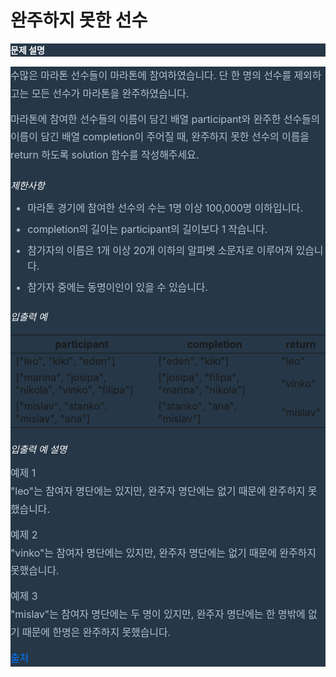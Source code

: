 # 완주하지 못한 선수

<html>
<body>
<!--StartFragment--><h6 class="guide-section-title" style="box-sizing: border-box; margin-top: 0px; margin-bottom: 1rem; font-weight: 700; line-height: 1.5; font-size: 14px; font-family: Inter, NotoSansKR, &quot;Helvetica Neue&quot;, Helvetica, Arial, &quot;맑은 고딕&quot;, &quot;malgun gothic&quot;, 돋움, Dotum, sans-serif, &quot;Apple Color Emoji&quot;, &quot;Noto Color Emoji&quot;; color: white; -webkit-font-smoothing: antialiased; font-style: normal; font-variant-ligatures: normal; font-variant-caps: normal; letter-spacing: normal; orphans: 2; text-align: left; text-indent: 0px; text-transform: none; white-space: normal; widows: 2; word-spacing: 0px; -webkit-text-stroke-width: 0px; background-color: rgb(38, 55, 71); text-decoration-thickness: initial; text-decoration-style: initial; text-decoration-color: initial;">문제 설명</h6><div class="markdown solarized-dark" style="box-sizing: border-box; background-color: rgb(38, 55, 71); word-break: normal; overflow-wrap: break-word; color: rgb(178, 192, 204); font-family: Inter, NotoSansKR, &quot;Helvetica Neue&quot;, Helvetica, Arial, &quot;맑은 고딕&quot;, &quot;malgun gothic&quot;, 돋움, Dotum, sans-serif, &quot;Apple Color Emoji&quot;, &quot;Noto Color Emoji&quot;; font-size: 16px; font-style: normal; font-variant-ligatures: normal; font-variant-caps: normal; font-weight: 400; letter-spacing: normal; orphans: 2; text-align: left; text-indent: 0px; text-transform: none; white-space: normal; widows: 2; word-spacing: 0px; -webkit-text-stroke-width: 0px; text-decoration-thickness: initial; text-decoration-style: initial; text-decoration-color: initial;"><p style="box-sizing: border-box; margin: 0px; font-family: Inter, NotoSansKR, &quot;Helvetica Neue&quot;, Helvetica, Arial, &quot;맑은 고딕&quot;, &quot;malgun gothic&quot;, 돋움, Dotum, sans-serif, &quot;Apple Color Emoji&quot;, &quot;Noto Color Emoji&quot;; font-weight: 400; letter-spacing: -0.1px; line-height: 1.8; overflow-wrap: break-word;">수많은 마라톤 선수들이 마라톤에 참여하였습니다. 단 한 명의 선수를 제외하고는 모든 선수가 마라톤을 완주하였습니다.</p><p style="box-sizing: border-box; margin: 0.75rem 0px 0px; font-family: Inter, NotoSansKR, &quot;Helvetica Neue&quot;, Helvetica, Arial, &quot;맑은 고딕&quot;, &quot;malgun gothic&quot;, 돋움, Dotum, sans-serif, &quot;Apple Color Emoji&quot;, &quot;Noto Color Emoji&quot;; font-weight: 400; letter-spacing: -0.1px; line-height: 1.8; overflow-wrap: break-word;">마라톤에 참여한 선수들의 이름이 담긴 배열 participant와 완주한 선수들의 이름이 담긴 배열 completion이 주어질 때, 완주하지 못한 선수의 이름을 return 하도록 solution 함수를 작성해주세요.</p><h5 style="box-sizing: border-box; margin: 1.5rem 0px 0px; font-weight: 400; line-height: 1.5; font-size: 15px; font-family: Inter, NotoSansKR, &quot;Helvetica Neue&quot;, Helvetica, Arial, &quot;맑은 고딕&quot;, &quot;malgun gothic&quot;, 돋움, Dotum, sans-serif, &quot;Apple Color Emoji&quot;, &quot;Noto Color Emoji&quot;; color: white; letter-spacing: -0.009em;">제한사항</h5><ul style="box-sizing: border-box; margin: 0.75rem 0px 0px;"><li style="box-sizing: border-box; font-size: 16px; letter-spacing: -0.009em; line-height: 1.6;">마라톤 경기에 참여한 선수의 수는 1명 이상 100,000명 이하입니다.</li><li style="box-sizing: border-box; font-size: 16px; letter-spacing: -0.009em; line-height: 1.6; margin-top: 0.5rem;">completion의 길이는 participant의 길이보다 1 작습니다.</li><li style="box-sizing: border-box; font-size: 16px; letter-spacing: -0.009em; line-height: 1.6; margin-top: 0.5rem;">참가자의 이름은 1개 이상 20개 이하의 알파벳 소문자로 이루어져 있습니다.</li><li style="box-sizing: border-box; font-size: 16px; letter-spacing: -0.009em; line-height: 1.6; margin-top: 0.5rem;">참가자 중에는 동명이인이 있을 수 있습니다.</li></ul><h5 style="box-sizing: border-box; margin: 1.5rem 0px 0px; font-weight: 400; line-height: 1.5; font-size: 15px; font-family: Inter, NotoSansKR, &quot;Helvetica Neue&quot;, Helvetica, Arial, &quot;맑은 고딕&quot;, &quot;malgun gothic&quot;, 돋움, Dotum, sans-serif, &quot;Apple Color Emoji&quot;, &quot;Noto Color Emoji&quot;; color: white; letter-spacing: -0.009em;">입출력 예</h5>

participant | completion | return
-- | -- | --
["leo", "kiki", "eden"] | ["eden", "kiki"] | "leo"
["marina", "josipa", "nikola", "vinko", "filipa"] | ["josipa", "filipa", "marina", "nikola"] | "vinko"
["mislav", "stanko", "mislav", "ana"] | ["stanko", "ana", "mislav"] | "mislav"

<h5 style="box-sizing: border-box; margin: 1.5rem 0px 0px; font-weight: 400; line-height: 1.5; font-size: 15px; font-family: Inter, NotoSansKR, &quot;Helvetica Neue&quot;, Helvetica, Arial, &quot;맑은 고딕&quot;, &quot;malgun gothic&quot;, 돋움, Dotum, sans-serif, &quot;Apple Color Emoji&quot;, &quot;Noto Color Emoji&quot;; color: white; letter-spacing: -0.009em;">입출력 예 설명</h5><p style="box-sizing: border-box; margin: 0.75rem 0px 0px; font-family: Inter, NotoSansKR, &quot;Helvetica Neue&quot;, Helvetica, Arial, &quot;맑은 고딕&quot;, &quot;malgun gothic&quot;, 돋움, Dotum, sans-serif, &quot;Apple Color Emoji&quot;, &quot;Noto Color Emoji&quot;; font-weight: 400; letter-spacing: -0.1px; line-height: 1.8; overflow-wrap: break-word;">예제 1<br style="box-sizing: border-box;">"leo"는 참여자 명단에는 있지만, 완주자 명단에는 없기 때문에 완주하지 못했습니다.</p><p style="box-sizing: border-box; margin: 0.75rem 0px 0px; font-family: Inter, NotoSansKR, &quot;Helvetica Neue&quot;, Helvetica, Arial, &quot;맑은 고딕&quot;, &quot;malgun gothic&quot;, 돋움, Dotum, sans-serif, &quot;Apple Color Emoji&quot;, &quot;Noto Color Emoji&quot;; font-weight: 400; letter-spacing: -0.1px; line-height: 1.8; overflow-wrap: break-word;">예제 2<br style="box-sizing: border-box;">"vinko"는 참여자 명단에는 있지만, 완주자 명단에는 없기 때문에 완주하지 못했습니다.</p><p style="box-sizing: border-box; margin: 0.75rem 0px 0px; font-family: Inter, NotoSansKR, &quot;Helvetica Neue&quot;, Helvetica, Arial, &quot;맑은 고딕&quot;, &quot;malgun gothic&quot;, 돋움, Dotum, sans-serif, &quot;Apple Color Emoji&quot;, &quot;Noto Color Emoji&quot;; font-weight: 400; letter-spacing: -0.1px; line-height: 1.8; overflow-wrap: break-word;">예제 3<br style="box-sizing: border-box;">"mislav"는 참여자 명단에는 두 명이 있지만, 완주자 명단에는 한 명밖에 없기 때문에 한명은 완주하지 못했습니다.</p><p style="box-sizing: border-box; margin: 0.75rem 0px 0px; font-family: Inter, NotoSansKR, &quot;Helvetica Neue&quot;, Helvetica, Arial, &quot;맑은 고딕&quot;, &quot;malgun gothic&quot;, 돋움, Dotum, sans-serif, &quot;Apple Color Emoji&quot;, &quot;Noto Color Emoji&quot;; font-weight: 400; letter-spacing: -0.1px; line-height: 1.8; overflow-wrap: break-word;"><a href="http://hsin.hr/coci/archive/2014_2015/contest2_tasks.pdf" target="_blank" rel="noopener" style="box-sizing: border-box; color: rgb(0, 120, 255); text-decoration: none; background-color: transparent; transition-delay: initial; transition-duration: 0.08s; transition-property: all; transition-timing-function: ease-in-out; cursor: pointer;">출처</a></p></div><!--EndFragment-->
</body>
</html>
